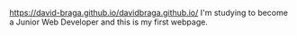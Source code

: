 https://david-braga.github.io/davidbraga.github.io/
I'm studying to become a Junior Web Developer and this is my first webpage. 

